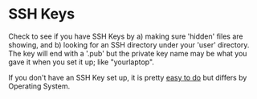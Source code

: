 
# SSH Keys

Check to see if you have SSH Keys by a) making sure 'hidden' files are showing, and b) looking for an SSH directory under your 'user' directory.  The key will end with a '.pub' but the private key name may be what you gave it when you set it up; like "yourlaptop".

If you don't have an SSH Key set up, it is pretty [easy to do](https://docs.github.com/en/github/authenticating-to-github/connecting-to-github-with-ssh/generating-a-new-ssh-key-and-adding-it-to-the-ssh-agent) but differs by Operating System.  

